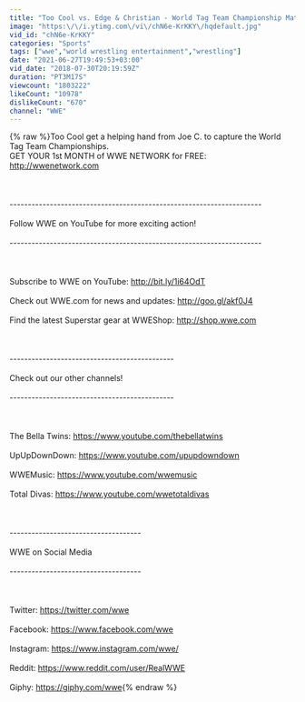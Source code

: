 ```yaml
---
title: "Too Cool vs. Edge & Christian - World Tag Team Championship Match, Raw: May 29, 2000"
image: "https:\/\/i.ytimg.com\/vi\/chN6e-KrKKY\/hqdefault.jpg"
vid_id: "chN6e-KrKKY"
categories: "Sports"
tags: ["wwe","world wrestling entertainment","wrestling"]
date: "2021-06-27T19:49:53+03:00"
vid_date: "2018-07-30T20:19:59Z"
duration: "PT3M17S"
viewcount: "1803222"
likeCount: "10978"
dislikeCount: "670"
channel: "WWE"
---
```

{% raw %}Too Cool get a helping hand from Joe C. to capture the World Tag Team Championships.<br />GET YOUR 1st MONTH of WWE NETWORK for FREE: <a rel="nofollow" target="blank" href="http://wwenetwork.com">http://wwenetwork.com</a><br /><br /><br /><br />---------------------------------------------------------------------<br /><br />Follow WWE on YouTube for more exciting action!<br /><br />---------------------------------------------------------------------<br /><br /><br /><br />Subscribe to WWE on YouTube: <a rel="nofollow" target="blank" href="http://bit.ly/1i64OdT">http://bit.ly/1i64OdT</a><br /><br />Check out WWE.com for news and updates: <a rel="nofollow" target="blank" href="http://goo.gl/akf0J4">http://goo.gl/akf0J4</a><br /><br />Find the latest Superstar gear at WWEShop: <a rel="nofollow" target="blank" href="http://shop.wwe.com">http://shop.wwe.com</a><br /><br /><br /><br />---------------------------------------------<br /><br />Check out our other channels!<br /><br />---------------------------------------------<br /><br /><br /><br />The Bella Twins: <a rel="nofollow" target="blank" href="https://www.youtube.com/thebellatwins">https://www.youtube.com/thebellatwins</a><br /><br />UpUpDownDown: <a rel="nofollow" target="blank" href="https://www.youtube.com/upupdowndown">https://www.youtube.com/upupdowndown</a><br /><br />WWEMusic: <a rel="nofollow" target="blank" href="https://www.youtube.com/wwemusic">https://www.youtube.com/wwemusic</a><br /><br />Total Divas: <a rel="nofollow" target="blank" href="https://www.youtube.com/wwetotaldivas">https://www.youtube.com/wwetotaldivas</a><br /><br /><br /><br />------------------------------------<br /><br />WWE on Social Media<br /><br />------------------------------------<br /><br /><br /><br />Twitter: <a rel="nofollow" target="blank" href="https://twitter.com/wwe">https://twitter.com/wwe</a><br /><br />Facebook: <a rel="nofollow" target="blank" href="https://www.facebook.com/wwe">https://www.facebook.com/wwe</a><br /><br />Instagram: <a rel="nofollow" target="blank" href="https://www.instagram.com/wwe/">https://www.instagram.com/wwe/</a><br /><br />Reddit: <a rel="nofollow" target="blank" href="https://www.reddit.com/user/RealWWE">https://www.reddit.com/user/RealWWE</a><br /><br />Giphy: <a rel="nofollow" target="blank" href="https://giphy.com/wwe">https://giphy.com/wwe</a>{% endraw %}
